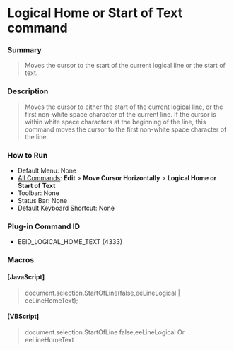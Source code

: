 # Logical Home or Start of Text command

### Summary

> Moves the cursor to the start of the current logical line or the start of text.

### Description

> Moves the cursor to either the start of the current logical line, or the first
> non-white space character of the current line. If the cursor is within white
> space characters at the beginning of the line, this command moves the cursor
> to the first non-white space character of the line.

### How to Run

- Default Menu: None
- [All Commands](../tools/all_commands): **Edit** \> **Move Cursor Horizontally**
\> **Logical Home or Start of**
**Text**
- Toolbar: None
- Status Bar: None
- Default Keyboard Shortcut: None

### Plug-in Command ID

- EEID\_LOGICAL\_HOME\_TEXT (4333)

### Macros

#### \[JavaScript\]

> document.selection.StartOfLine(false,eeLineLogical \| eeLineHomeText);

#### \[VBScript\]

> document.selection.StartOfLine false,eeLineLogical Or eeLineHomeText
